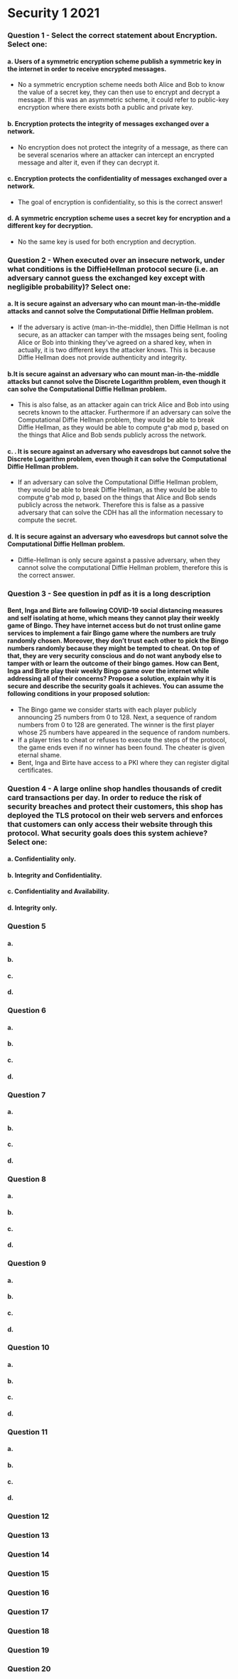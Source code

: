 # Security 1 2021

### Question 1 - Select the correct statement about Encryption. Select one:

#### a. Users of a symmetric encryption scheme publish a symmetric key in the internet in order to receive encrypted messages.
- No a symmetric encryption scheme needs both Alice and Bob to know the value of a secret key, they can then use to encrypt and decrypt a message. If this was an asymmetric scheme, it could refer to public-key encryption where there exists both a public and private key. 

#### b. Encryption protects the integrity of messages exchanged over a network.
- No encryption does not protect the integrity of a message, as there can be several scenarios where an attacker can intercept an encrypted message and alter it, even if they can decrypt it.

#### c. Encryption protects the confidentiality of messages exchanged over a network.
- The goal of encryption is confidentiality, so this is the correct answer!

#### d. A symmetric encryption scheme uses a secret key for encryption and a different key for decryption.
- No the same key is used for both encryption and decryption.

### Question 2 - When executed over an insecure network, under what conditions is the DiffieHellman protocol secure (i.e. an adversary cannot guess the exchanged key except with negligible probability)? Select one:

#### a. It is secure against an adversary who can mount man-in-the-middle attacks and cannot solve the Computational Diffie Hellman problem.
- If the adversary is active (man-in-the-middle), then Diffie Hellman is not secure, as an attacker can tamper with the mssages being sent, fooling Alice or Bob into thinking they've agreed on a shared key, when in actually, it is two different keys the attacker knows. This is because Diffie Hellman does not provide authenticity and integrity.

#### b.It is secure against an adversary who can mount man-in-the-middle attacks but cannot solve the Discrete Logarithm problem, even though it can solve the Computational Diffie Hellman problem.
- This is also false, as an attacker again can trick Alice and Bob into using secrets known to the attacker. Furthermore if an adversary can solve the Computational Diffie Hellman problem, they would be able to break Diffie Hellman, as they would be able to compute g^ab mod p, based on the things that Alice and Bob sends publicly across the network.


#### c. . It is secure against an adversary who eavesdrops but cannot solve the Discrete Logarithm problem, even though it can solve the Computational Diffie Hellman problem.
- If an adversary can solve the Computational Diffie Hellman problem, they would be able to break Diffie Hellman, as they would be able to compute g^ab mod p, based on the things that Alice and Bob sends publicly across the network. Therefore this is false as a passive adversary that can solve the CDH has all the information necessary to compute the secret.


#### d. It is secure against an adversary who eavesdrops but cannot solve the Computational Diffie Hellman problem.
- Diffie-Hellman is only secure against a passive adversary, when they cannot solve the computational Diffie Hellman problem, therefore this is the correct answer. 

### Question 3 - See question in pdf as it is a long description

#### Bent, Inga and Birte are following COVID-19 social distancing measures and self isolating at home, which means they cannot play their weekly game of Bingo. They have internet access but do not trust online game services to implement a fair Bingo game where the numbers are truly randomly chosen. Moreover, they don’t trust each other to pick the Bingo numbers randomly because they might be tempted to cheat. On top of that, they are very security conscious and do not want anybody else to tamper with or learn the outcome of their bingo games. How can Bent, Inga and Birte play their weekly Bingo game over the internet while addressing all of their concerns? Propose a solution, explain why it is secure and describe the security goals it achieves. You can assume the following conditions in your proposed solution:
- The Bingo game we consider starts with each player publicly announcing
25 numbers from 0 to 128. Next, a sequence of random numbers from 0 to
128 are generated. The winner is the first player whose 25 numbers have
appeared in the sequence of random numbers.
- If a player tries to cheat or refuses to execute the steps of the protocol, the
game ends even if no winner has been found. The cheater is given eternal
shame.
- Bent, Inga and Birte have access to a PKI where they can register digital
certificates.




### Question 4 - A large online shop handles thousands of credit card transactions per day. In order to reduce the risk of security breaches and protect their customers, this shop has deployed the TLS protocol on their web servers and enforces that customers can only access their website through this protocol. What security goals does this system achieve? Select one:


#### a. Confidentiality only.

#### b. Integrity and Confidentiality.

#### c. Confidentiality and Availability.

#### d. Integrity only.

### Question 5

#### a.

#### b.

#### c.

#### d.

### Question 6

#### a.

#### b.

#### c.

#### d.

### Question 7

#### a.

#### b.

#### c.

#### d.

### Question 8

#### a.

#### b.

#### c.

#### d.

### Question 9

#### a.

#### b.

#### c.

#### d.

### Question 10

#### a.

#### b.

#### c.

#### d.

### Question 11

#### a.

#### b.

#### c.

#### d.

### Question 12


### Question 13

### Question 14

### Question 15

### Question 16

### Question 17

### Question 18

### Question 19

### Question 20